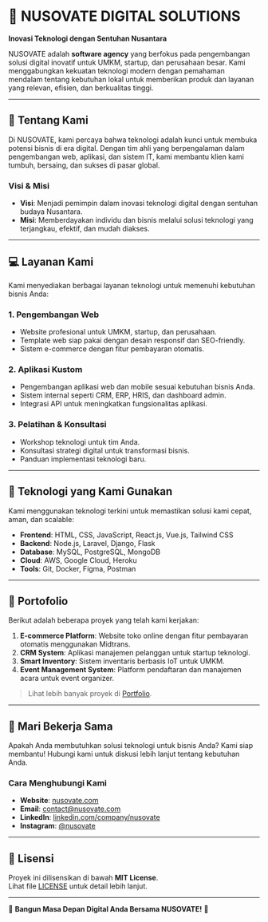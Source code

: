 # 🌟 **NUSOVATE DIGITAL SOLUTIONS**

**Inovasi Teknologi dengan Sentuhan Nusantara**

NUSOVATE adalah **software agency** yang berfokus pada pengembangan solusi digital inovatif untuk UMKM, startup, dan perusahaan besar. Kami menggabungkan kekuatan teknologi modern dengan pemahaman mendalam tentang kebutuhan lokal untuk memberikan produk dan layanan yang relevan, efisien, dan berkualitas tinggi.

---

## 📌 **Tentang Kami**
Di NUSOVATE, kami percaya bahwa teknologi adalah kunci untuk membuka potensi bisnis di era digital. Dengan tim ahli yang berpengalaman dalam pengembangan web, aplikasi, dan sistem IT, kami membantu klien kami tumbuh, bersaing, dan sukses di pasar global.

### **Visi & Misi**
- **Visi**: Menjadi pemimpin dalam inovasi teknologi digital dengan sentuhan budaya Nusantara.
- **Misi**: Memberdayakan individu dan bisnis melalui solusi teknologi yang terjangkau, efektif, dan mudah diakses.

---

## 💻 **Layanan Kami**
Kami menyediakan berbagai layanan teknologi untuk memenuhi kebutuhan bisnis Anda:

### 1. **Pengembangan Web**
- Website profesional untuk UMKM, startup, dan perusahaan.
- Template web siap pakai dengan desain responsif dan SEO-friendly.
- Sistem e-commerce dengan fitur pembayaran otomatis.

### 2. **Aplikasi Kustom**
- Pengembangan aplikasi web dan mobile sesuai kebutuhan bisnis Anda.
- Sistem internal seperti CRM, ERP, HRIS, dan dashboard admin.
- Integrasi API untuk meningkatkan fungsionalitas aplikasi.

### 3. **Pelatihan & Konsultasi**
- Workshop teknologi untuk tim Anda.
- Konsultasi strategi digital untuk transformasi bisnis.
- Panduan implementasi teknologi baru.

---

## 🔧 **Teknologi yang Kami Gunakan**
Kami menggunakan teknologi terkini untuk memastikan solusi kami cepat, aman, dan scalable:
- **Frontend**: HTML, CSS, JavaScript, React.js, Vue.js, Tailwind CSS
- **Backend**: Node.js, Laravel, Django, Flask
- **Database**: MySQL, PostgreSQL, MongoDB
- **Cloud**: AWS, Google Cloud, Heroku
- **Tools**: Git, Docker, Figma, Postman

---

## 🚀 **Portofolio**
Berikut adalah beberapa proyek yang telah kami kerjakan:
1. **E-commerce Platform**: Website toko online dengan fitur pembayaran otomatis menggunakan Midtrans.
2. **CRM System**: Aplikasi manajemen pelanggan untuk startup teknologi.
3. **Smart Inventory**: Sistem inventaris berbasis IoT untuk UMKM.
4. **Event Management System**: Platform pendaftaran dan manajemen acara untuk event organizer.

> Lihat lebih banyak proyek di [Portfolio](https://nusovate.com/portfolio).

---

## 🤝 **Mari Bekerja Sama**
Apakah Anda membutuhkan solusi teknologi untuk bisnis Anda? Kami siap membantu! Hubungi kami untuk diskusi lebih lanjut tentang kebutuhan Anda.

### **Cara Menghubungi Kami**
- **Website**: [nusovate.com](https://nusovate.com)
- **Email**: contact@nusovate.com
- **LinkedIn**: [linkedin.com/company/nusovate](https://www.linkedin.com/company/nusovate)
- **Instagram**: [@nusovate](https://instagram.com/nusovate)

---

## 📜 **Lisensi**
Proyek ini dilisensikan di bawah **MIT License**.  
Lihat file [LICENSE](LICENSE) untuk detail lebih lanjut.

---

🌟 **Bangun Masa Depan Digital Anda Bersama NUSOVATE!** 🌟
